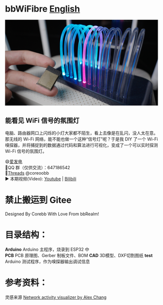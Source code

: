# bbWiFibre [English](https://github.com/RealCorebb/bbWiFiBre/blob/main/README_EN.md "English")

![image](https://github.com/RealCorebb/bbWiFiBre/blob/main/IMG/bbWiFibre.jpg?raw=true)

## 能看见 WiFi 信号的氛围灯

电脑、路由器网口上闪烁的小灯大家都不陌生，看上去像是在乱闪，没人太在意。那无线的 Wi-Fi 网络，能不能也做一个这种“信号灯”呢？于是我 DIY 了一个 Wi-Fi 嗅探器，并将捕捉到的数据通过代码和算法进行可视化，变成了一个可以实时探测 Wi-Fi 信号的氛围灯。

😄[爱发电](https://afdian.com/a/kuruibb "爱发电")   
🐧QQ 群（仅供交流）：647186542  
🧵[Threads](https://www.threads.net/@coreoobb "@coreoobb") @coreoobb  
▶️ 本期视频(Video): [Youtube](https://youtu.be/Or8UPq3nDdc "Youtube") | [ Bilibili](https://www.bilibili.com/video/BV1r6PceuEDK " Bilibili")

# 禁止搬运到 Gitee

Designed By Corebb With Love From bbRealm!

# 目录结构：

**Arduino** Arduino 主程序，烧录到 ESP32 中  
**PCB** PCB 原理图、Gerber 制板文件、BOM
**CAD** 3D模型、DXF切割图纸
**test** Arduino 测试程序，作为嗅探器输出调试信息

# 参考资料：

灵感来源 
[Network activity visualizer by Alex Chang](https://www.hackster.io/alex_chang/network-activity-visualizer-e86cec)
